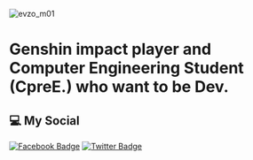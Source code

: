 ![evzo_m01](https://user-images.githubusercontent.com/109753614/198899143-7a67f428-3205-42fc-8edb-db4cfe31b26a.jpg)
#

# Genshin impact player and Computer Engineering Student (CpreE.) who want to be Dev.

## 💻 My Social

[![Facebook Badge](https://img.shields.io/badge/-Mercuone-blue?style=flat&logo=Facebook&logoColor=white&link=https://www.facebook.com/hutao.wangsheng.5/)](https://www.facebook.com/hutao.wangsheng.5)
[![Twitter Badge](https://img.shields.io/badge/-@tsubak1Dayo-00acee?style=flat&logo=Twitter&logoColor=white)](https://twitter.com/intent/follow?screen_name=tsubak1Dayo)
